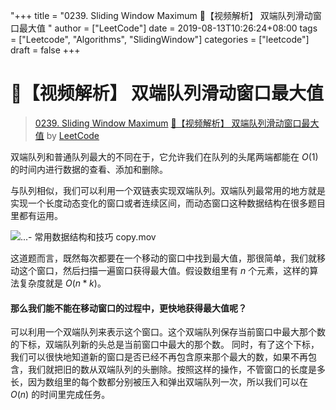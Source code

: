 "+++
title = "0239. Sliding Window Maximum 🎦【视频解析】 双端队列滑动窗口最大值 "
author = ["LeetCode"]
date = 2019-08-13T10:26:24+08:00
tags = ["Leetcode", "Algorithms", "SlidingWindow"]
categories = ["leetcode"]
draft = false
+++

# 🎦【视频解析】 双端队列滑动窗口最大值

> [0239. Sliding Window Maximum](https://leetcode-cn.com/problems/sliding-window-maximum/)
> [🎦【视频解析】 双端队列滑动窗口最大值](https://leetcode-cn.com/problems/sliding-window-maximum/solution/shi-pin-jie-xi-shuang-duan-dui-lie-hua-dong-chuang/) by [LeetCode](https://leetcode-cn.com/u/leetcode/)

双端队列和普通队列最大的不同在于，它允许我们在队列的头尾两端都能在 $O(1)$ 的时间内进行数据的查看、添加和删除。

与队列相似，我们可以利用一个双链表实现双端队列。双端队列最常用的地方就是实现一个长度动态变化的窗口或者连续区间，而动态窗口这种数据结构在很多题目里都有运用。

![...- 常用数据结构和技巧 copy.mov](200d9cd5-4ed7-433a-af37-187b3a73f3d1)

这道题而言，既然每次都要在一个移动的窗口中找到最大值，那很简单，我们就移动这个窗口，然后扫描一遍窗口获得最大值。假设数组里有 $n$ 个元素，这样的算法复杂度就是 $O(n * k)$。

#### 那么我们能不能在移动窗口的过程中，更快地获得最大值呢？

可以利用一个双端队列来表示这个窗口。这个双端队列保存当前窗口中最大那个数的下标，双端队列新的头总是当前窗口中最大的那个数。
同时，有了这个下标，我们可以很快地知道新的窗口是否已经不再包含原来那个最大的数，如果不再包含，我们就把旧的数从双端队列的头删除。按照这样的操作，不管窗口的长度是多长，因为数组里的每个数都分别被压入和弹出双端队列一次，所以我们可以在 $O(n)$ 的时间里完成任务。
